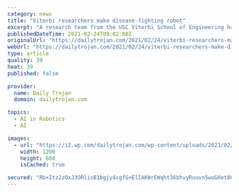 ```yaml
---
category: news
title: "Viterbi researchers make disease-fighting robot"
excerpt: "A research team from the USC Viterbi School of Engineering has created a four-legged, semi-autonomous robot to help fight the spread of coronavirus. The robot has been named Legged Agile Smart Efficient Robot for Disinfection (LASER-D) and is able to move on a variety of terrain to sanitize surfaces with a chemical spray-based disinfectant."
publishedDateTime: 2021-02-24T09:02:00Z
originalUrl: "https://dailytrojan.com/2021/02/24/viterbi-researchers-make-disease-fighting-robot/"
webUrl: "https://dailytrojan.com/2021/02/24/viterbi-researchers-make-disease-fighting-robot/"
type: article
quality: 39
heat: 39
published: false

provider:
  name: Daily Trojan
  domain: dailytrojan.com

topics:
  - AI in Robotics
  - AI

images:
  - url: "https://i2.wp.com/dailytrojan.com/wp-content/uploads/2021/02/LASER_D_1200x600.jpeg.jpg?fit=1200%2C600&#038;ssl=1"
    width: 1200
    height: 600
    isCached: true

secured: "Rb+Itz2zOxJ3ORlisB1bgjy4cgfG+ElIAKWrEWqht36bhvyRuuvn5woG0et80Q/l0Bp1G7dcMuAYzz24SdDFFAJRavhoHnLGSEQK/Z7EV/7hdn/g1ghPJIne6Cp2b2PrKaCrRVK0DG81rRq1SagEdRZGQCtkbo/sONRX9aBZxLSEdfbw38jJfOJLI0sOJFWneDzWr9QNXF+wVQt/30rthgTperuBKxvHtCT+AMxShwe2jTySJuESthgCBofkD78als9EgJvGjF8TT/lJEqgJZv3kKtBaVL40hvXBdG6I6fJK+jEBk9ugNW0WLrOwT3eSN6zZ7nkLRZ2Ohb6sWE6/KBpZNCu1tLXqfKtv/1evrkQ=;7eJvHSh5TSJAxUu7f+Hieg=="
---
```


